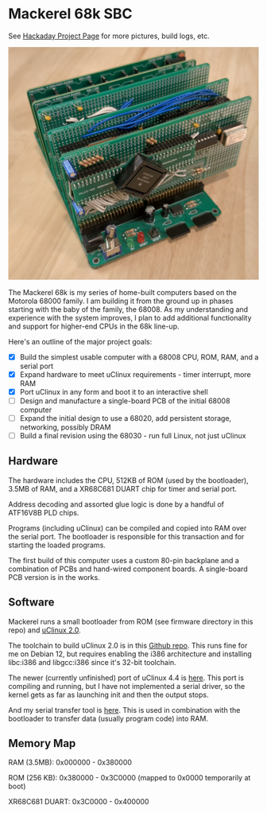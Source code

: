 # Mackerel 68k SBC

See [Hackaday Project Page](https://hackaday.io/project/183861-mackerel-68k-computer) for more pictures, build logs, etc.

![Mackerel-08 Rev 1](/media/images/mackerel-08-rev0.jpg)

The Mackerel 68k is my series of home-built computers based on the Motorola 68000 family. I am building it from the ground up in phases starting with the baby of the family, the 68008. As my understanding and experience with the system improves, I plan to add additional functionality and support for higher-end CPUs in the 68k line-up.

Here's an outline of the major project goals:

- [x] Build the simplest usable computer with a 68008 CPU, ROM, RAM, and a serial port
- [x] Expand hardware to meet uClinux requirements - timer interrupt, more RAM
- [x] Port uClinux in any form and boot it to an interactive shell
- [ ] Design and manufacture a single-board PCB of the initial 68008 computer
- [ ] Expand the initial design to use a 68020, add persistent storage, networking, possibly DRAM
- [ ] Build a final revision using the 68030 - run full Linux, not just uClinux

## Hardware

The hardware includes the CPU, 512KB of ROM (used by the bootloader), 3.5MB of RAM, and a XR68C681 DUART chip for timer and serial port.

Address decoding and assorted glue logic is done by a handful of ATF16V8B PLD chips.

Programs (including uClinux) can be compiled and copied into RAM over the serial port. The bootloader is responsible for this transaction and for starting the loaded programs.

The first build of this computer uses a custom 80-pin backplane and a combination of PCBs and hand-wired component boards. A single-board PCB version is in the works.

## Software

Mackerel runs a small bootloader from ROM (see firmware directory in this repo) and [uClinux 2.0](https://github.com/crmaykish/mackerel-uclinux-20040218).

The toolchain to build uClinux 2.0 is in this [Github repo](https://github.com/crmaykish/mackerel-m68k-elf-tools-2003). This runs fine for me on Debian 12, but requires enabling the i386 architecture and installing libc:i386 and libgcc:i386 since it's 32-bit toolchain.

The newer (currently unfinished) port of uClinux 4.4 is [here](https://github.com/crmaykish/mackerel-uclinux-20160919). This port is compiling and running, but I have not implemented a serial driver, so the kernel gets as far as launching init and then the output stops.

And my serial transfer tool is [here](https://github.com/crmaykish/ctt). This is used in combination with the bootloader to transfer data (usually program code) into RAM.

## Memory Map

RAM (3.5MB): 0x000000 - 0x380000

ROM (256 KB): 0x380000 - 0x3C0000 (mapped to 0x0000 temporarily at boot)

XR68C681 DUART: 0x3C0000 - 0x400000
